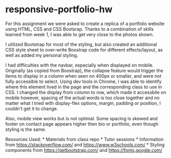 # responsive-portfolio-hw

For this assignment we were asked to create a replica of a portfolio website using HTML, CSS and CSS Bootsrap. Thanks to a combination of skills learned from week 1, I was able to get very close to the photos shown.

I utilized Bootstrap for most of the styling, but also created an additional CSS style sheet to over-write Boostrap code for different effects/layout, as well as added my personal styling. 

I had difficulties with the navbar, especially when displayed on mobile. Originally (as copied from Boostrap), the collapse feature would trigger the items to display in a column when seen on 400px or smaller, and were not fully accessible to select. Using dev tools in Chrome, I was able to identify where this element lived in the page and the corresponding class to use in CSS. I changed the display from column to row, which made it accessbile on mobile however, spacing of the actual words is too close together and no matter what I tried with display-flex options, margin, padding or position, I couldn't get it to change.

Also, mobile view works but is not optimal. Some spacing is skewed and footer on contact page appears higher then bio or portfolio, even though styling is the same.

Resources Used:
    * Materials from class repo
    * Tutor sessions
    * Information from https://stackoverflow.com/ and https://www.w3schools.com/
    * Styling components from https://getbootstrap.com/ and https://fonts.google.com/